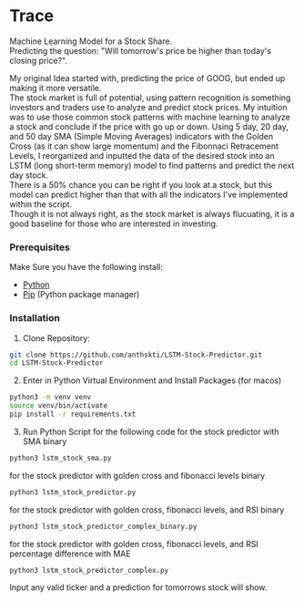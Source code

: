 # Trace
Machine Learning Model for a Stock Share.\
Predicting the question: "Will tomorrow's price be higher than today's closing price?".

My original Idea started with, predicting the price of GOOG, but ended up making it more versatile.\
The stock market is full of potential, using pattern recognition is something investors and traders use to analyze and predict stock prices. My intuition was to use those common stock patterns with machine learning to analyze a stock and conclude if the price with go up or down.
Using 5 day, 20 day, and 50 day SMA (Simple Moving Averages) indicators with the Golden Cross (as it can show large momentum) and the Fibonnaci Retracement Levels, I reorganized and inputted the data of the desired stock into an LSTM (long short-term memory) model to find patterns and predict the next day stock.\
There is a 50% chance you can be right if you look at a stock, but this model can predict higher than that with all the indicators I've implemented within the script.\
Though it is not always right, as the stock market is always flucuating, it is a good baseline for those who are interested in investing.

### Prerequisites
Make Sure you have the following install:
- [Python](https://www.python.org/)
- [Pip](https://pip.pypa.io/en/stable/) (Python package manager)

### Installation 
1. Clone Repository: 
``` bash
git clone https://github.com/anthskti/LSTM-Stock-Predictor.git
cd LSTM-Stock-Predictor
```

2. Enter in Python Virtual Environment and Install Packages (for macos)
``` bash 
python3 -m venv venv
source venv/bin/activate
pip install -r requirements.txt
```

3. Run Python Script for the following code
for the stock predictor with SMA binary
``` bash
python3 lstm_stock_sma.py
```
for the stock predictor with golden cross and fibonacci levels binary 
``` bash
python3 lstm_stock_predictor.py
```
for the stock predictor with golden cross, fibonacci levels, and RSI binary
``` bash
python3 lstm_stock_predictor_complex_binary.py
```
for the stock predictor with golden cross, fibonacci levels, and RSI percentage difference with MAE
``` bash
python3 lstm_stock_predictor_complex.py
```

Input any valid ticker and a prediction for tomorrows stock will show.
